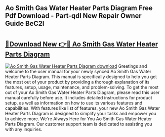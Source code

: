 ## Ao Smith Gas Water Heater Parts Diagram Free Pdf Download - Part-qdl New Repair Owner Guide BeC2l

# <h2><a href="http://dfjaim.blite.top/?on=Ao+Smith+Gas+Water+Heater+Parts+Diagram">🔗Download New 👉🔴 Ao Smith Gas Water Heater Parts Diagram</a></h2>

[![Ao Smith Gas Water Heater Parts Diagram download](https://i.imgur.com/lujVjoI.png)](http://dfjaim.blite.top/?on=Ao+Smith+Gas+Water+Heater+Parts+Diagram)
Greetings and welcome to the user manual for your newly synced Ao Smith Gas Water Heater Parts Diagram. This manual is specifically designed to help you get the most out of your product by providing a thorough explanation of its features, setup, usage, maintenance, and problem-solving. To get the most out of your Ao Smith Gas Water Heater Parts Diagram, please read this user manual carefully before use. It includes detailed instructions for product setup, as well as information on how to use its various features and capabilities. With features like list of features, your new Ao Smith Gas Water Heater Parts Diagram is designed to simplify your tasks and empower you to achieve more. We're Always Here for You Ao Smith Gas Water Heater Parts Diagram. Our customer support team is dedicated to assisting you with any inquiries.
